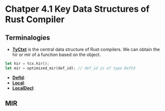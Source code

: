 # Chatper 4.1 Key Data Structures of Rust Compiler

## Terminalogies

 - [**TyCtxt**](https://doc.rust-lang.org/nightly/nightly-rustc/rustc_middle/ty/struct.TyCtxt.html) is the central data structure of Rust compilers. We can obtain the hir or mir of a function based on the object.
```rust
let hir = tcx.hir();
let mir = optimized_mir(def_id); // def_id is of type DefId
```
 - [**DefId**](https://doc.rust-lang.org/nightly/nightly-rustc/rustc_span/def_id/struct.DefId.html): 
 - [**Local**](https://doc.rust-lang.org/nightly/nightly-rustc/rustc_middle/mir/struct.Local.html):
 - [**LocalDecl**](https://doc.rust-lang.org/nightly/nightly-rustc/rustc_middle/mir/struct.LocalDecl.html):

## MIR

